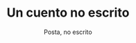 ---
layout: ../../../layouts/LayoutMD.astro
title: Un cuento no escrito
subtitle: Posta, no escrito
genre: Fantasía, comedia y drama
description: No tiene nada, hay que sentarse a escribir
image: https://placehold.co/350x350
imag2:
---